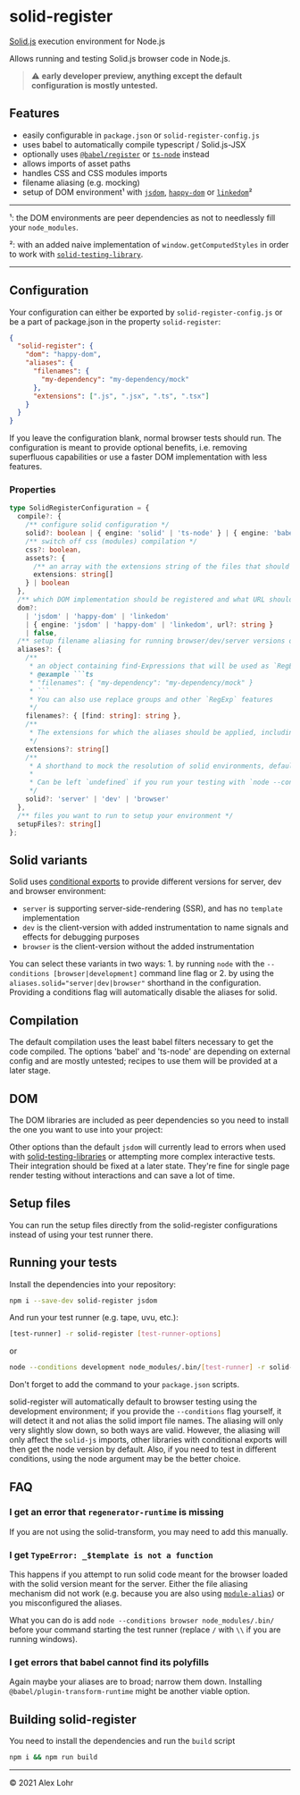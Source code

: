 # solid-register

[Solid.js](https://solidjs.com) execution environment for Node.js

Allows running and testing Solid.js browser code in Node.js.


> :warning: **early developer preview, anything except the default configuration is mostly untested.**

## Features

- easily configurable in `package.json` or `solid-register-config.js`
- uses babel to automatically compile typescript / Solid.js-JSX
- optionally uses [`@babel/register`](https://babeljs.io/docs/en/babel-register) or [`ts-node`](https://typestrong.org/ts-node/) instead
- allows imports of asset paths
- handles CSS and CSS modules imports
- filename aliasing (e.g. mocking)
- setup of DOM environment¹ with [`jsdom`](https://github.com/jsdom/jsdom/), [`happy-dom`](https://github.com/capricorn86/happy-dom) or [`linkedom`](https://github.com/WebReflection/linkedom)²

---

¹: the DOM environments are peer dependencies as not to needlessly fill your `node_modules`.

²: with an added naive implementation of `window.getComputedStyles` in order to work with [`solid-testing-library`](https://github.com/solidjs/solid-testing-library/).

---

## Configuration

Your configuration can either be exported by `solid-register-config.js` or be a part of package.json in the property `solid-register`:

```json
{
  "solid-register": {
    "dom": "happy-dom",
    "aliases": {
      "filenames": {
        "my-dependency": "my-dependency/mock"
      },
      "extensions": [".js", ".jsx", ".ts", ".tsx"]
    }
  }
}
```

If you leave the configuration blank, normal browser tests should run. The configuration is meant to provide optional benefits, i.e. removing superfluous capabilities or use a faster DOM implementation with less features.

### Properties

```ts
type SolidRegisterConfiguration = {  
  compile?: {
    /** configure solid configuration */
    solid?: boolean | { engine: 'solid' | 'ts-node' } | { engine: 'babel', extensions: string[] },
    /** switch off css (modules) compilation */
    css?: boolean,
    assets?: {
      /** an array with the extensions string of the files that should return an asset path, i.e. `['.svg', '.csv']` */
      extensions: string[]
    } | boolean
  },
  /** which DOM implementation should be registered and what URL should be used (default: jsdom and https://localhost:3000) */
  dom?: 
    | 'jsdom' | 'happy-dom' | 'linkedom'
    | { engine: 'jsdom' | 'happy-dom' | 'linkedom', url?: string }
    | false,
  /** setup filename aliasing for running browser/dev/server versions of solid or mocks */
  aliases?: {
    /**
     * an object containing find-Expressions that will be used as `RegExp` and the value as a replace string,
     * @example ```ts
     * "filenames": { "my-dependency": "my-dependency/mock" }
     * ```
     * You can also use replace groups and other `RegExp` features
     */
    filenames?: { [find: string]: string },
    /**
     * The extensions for which the aliases should be applied, including the dot; default is `['.js', '.jsx', '.ts', '.tsx']`
     */
    extensions?: string[]
    /**
     * A shorthand to mock the resolution of solid environments, default is `'dev'`
     * 
     * Can be left `undefined` if you run your testing with `node --conditions browser [testing script]`
     */
    solid?: 'server' | 'dev' | 'browser'
  },
  /** files you want to run to setup your environment */
  setupFiles?: string[]
};
```

## Solid variants

Solid uses [conditional exports](https://nodejs.org/api/packages.html#conditional-exports) to provide different versions for server, dev and browser environment:

- `server` is supporting server-side-rendering (SSR), and has no `template` implementation
- `dev` is the client-version with added instrumentation to name signals and effects for debugging purposes
- `browser` is the client-version without the added instrumentation

You can select these variants in two ways: 1. by running `node` with the `--conditions [browser|development]` command line flag or 2. by using the `aliases.solid="server|dev|browser"` shorthand in the configuration. Providing a conditions flag will automatically disable the aliases for solid.

## Compilation

The default compilation uses the least babel filters necessary to get the code compiled. The options 'babel' and 'ts-node' are depending on external config and are mostly untested; recipes to use them will be provided at a later stage.

## DOM

The DOM libraries are included as peer dependencies so you need to install the one you want to use into your project:

Other options than the default `jsdom` will currently lead to errors when used with [solid-testing-libraries](https://github.com/solidjs/solid-testing-library/) or attempting more complex interactive tests. Their integration should be fixed at a later state. They're fine for single page render testing without interactions and can save a lot of time.

## Setup files

You can run the setup files directly from the solid-register configurations instead of using your test runner there.

## Running your tests

Install the dependencies into your repository:

```sh
npm i --save-dev solid-register jsdom
```

And run your test runner (e.g. tape, uvu, etc.):

```sh
[test-runner] -r solid-register [test-runner-options]
```

or 

```sh
node --conditions development node_modules/.bin/[test-runner] -r solid-register [test-runner-options]
```

Don't forget to add the command to your `package.json` scripts.

solid-register will automatically default to browser testing using the development environment; if you provide the `--conditions` flag yourself, it will detect it and not alias the solid import file names. The aliasing will only very slightly slow down, so both ways are valid. However, the aliasing will only affect the `solid-js` imports, other libraries with conditional exports will then get the node version by default. Also, if you need to test in different conditions, using the node argument may be the better choice.

## FAQ

### I get an error that `regenerator-runtime` is missing

If you are not using the solid-transform, you may need to add this manually.

### I get `TypeError: _$template is not a function`

This happens if you attempt to run solid code meant for the browser loaded with the solid version meant for the server. Either the file aliasing mechanism did not work (e.g. because you are also using [`module-alias`](https://github.com/ilearnio/module-alias)) or you misconfigured the aliases.

What you can do is add `node --conditions browser node_modules/.bin/` before your command starting the test runner (replace `/` with `\\` if you are running windows).

### I get errors that babel cannot find its polyfills

Again maybe your aliases are to broad; narrow them down. Installing `@babel/plugin-transform-runtime` might be another viable option.

## Building solid-register

You need to install the dependencies and run the `build` script

```sh
npm i && npm run build
```

---

© 2021 Alex Lohr
